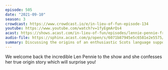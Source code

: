 ```yaml
---
episode: 505
date: "2021-09-10"
season: 3
crowdcast: https://www.crowdcast.io/e/in-lieu-of-fun-episode-134
youtube: https://www.youtube.com/watch?v=1fyEgmArQs4
acast: https://shows.acast.com/in-lieu-of-fun/episodes/lennie-pennie-from-kansas
audio-file: https://sphinx.acast.com/p/open/s/6071b87945e5c6581e2e5575/e/613fc110c6142c00111f2262/media.mp3
summary: Discussing the origins of an enthusiastic Scots language supporter
---
```

We welcome back the incredible Len Pennie to the show and she confesses her true origin story which will surprise you!
